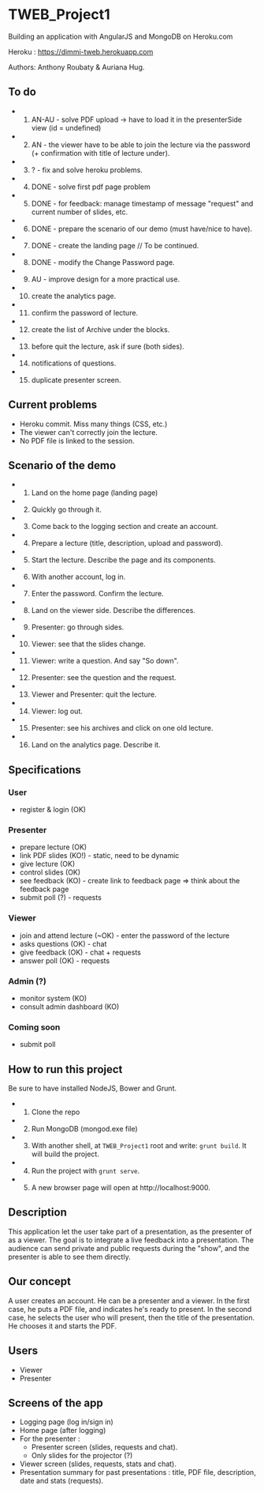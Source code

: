 TWEB_Project1
=============
Building an application with AngularJS and MongoDB on Heroku.com

Heroku : https://dimmi-tweb.herokuapp.com

Authors: Anthony Roubaty & Auriana Hug.

## To do
- 1) AN-AU - solve PDF upload -> have to load it in the presenterSide view (id = undefined)
- 2) AN - the viewer have to be able to join the lecture via the password (+ confirmation with title of lecture under).
- 3) ? - fix and solve heroku problems.
- 4) DONE - solve first pdf page problem
- 5) DONE - for feedback: manage timestamp of message "request" and current number of slides, etc.
- 6) DONE - prepare the scenario of our demo (must have/nice to have).
- 7) DONE - create the landing page // To be continued.
- 8) DONE - modify the Change Password page.
- 9) AU - improve design for a more practical use.
- 10) create the analytics page.
- 11) confirm the password of lecture.
- 12) create the list of Archive under the blocks.
- 13) before quit the lecture, ask if sure (both sides).
- 14) notifications of questions.
- 15) duplicate presenter screen.

## Current problems
- Heroku commit. Miss many things (CSS, etc.)
- The viewer can't correctly join the lecture.
- No PDF file is linked to the session.

## Scenario of the demo
- 1) Land on the home page (landing page)
- 2) Quickly go through it.
- 3) Come back to the logging section and create an account.
- 4) Prepare a lecture (title, description, upload and password).
- 5) Start the lecture. Describe the page and its components.
- 6) With another account, log in.
- 7) Enter the password. Confirm the lecture.
- 8) Land on the viewer side. Describe the differences.
- 9) Presenter: go through  sides.
- 10) Viewer: see that the slides change.
- 11) Viewer: write a question. And say "So down".
- 12) Presenter: see the question and the request.
- 13) Viewer and Presenter: quit the lecture.
- 14) Viewer: log out.
- 15) Presenter: see his archives and click on one old lecture.
- 16) Land on the analytics page. Describe it.

## Specifications 
### User
- register & login (OK)

### Presenter
- prepare lecture (OK)
- link PDF slides (KO!) - static, need to be dynamic
- give lecture (OK)
- control slides (OK)
- see feedback (KO) - create link to feedback page => think about the feedback page
- submit poll (?) - requests

### Viewer
- join and attend lecture (~OK) - enter the password of the lecture
- asks questions (OK) - chat
- give feedback (OK) - chat + requests
- answer poll (OK) - requests

### Admin (?)
- monitor system (KO)
- consult admin dashboard (KO)

### Coming soon
- submit poll

## How to run this project
Be sure to have installed NodeJS, Bower and Grunt.
- 1. Clone the repo
- 2. Run MongoDB (mongod.exe file)
- 3. With another shell, at `TWEB_Project1` root and write: `grunt build`. It will build the project.
- 4. Run the project with `grunt serve`.
- 5. A new browser page will open at http://localhost:9000.

## Description
This application let the user take part of a presentation, as the presenter of as a viewer.
The goal is to integrate a live feedback into a presentation. The audience can send private and public requests during
the "show", and the presenter is able to see them directly.

## Our concept
A user creates an account. He can be a presenter and a viewer. 
In the first case, he puts a PDF file, and indicates he's ready to present.
In the second case, he selects the user who will present, then the title of the presentation. He chooses it and starts the PDF.

## Users
- Viewer
- Presenter

## Screens of the app
- Logging page (log in/sign in)
- Home page (after logging)
- For the presenter :
	- Presenter screen (slides, requests and chat).
	- Only slides for the projector (?)
- Viewer screen (slides, requests, stats and chat).
- Presentation summary for past presentations : title, PDF file, description, date and stats (requests).
